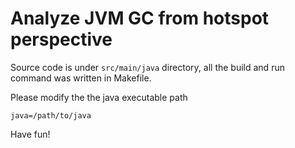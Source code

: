 # Analyze JVM GC from hotspot perspective

Source code is under `src/main/java` directory, all the build and run command was written in Makefile.

Please modify the the java executable path 

```shell
java=/path/to/java
```

Have fun!
